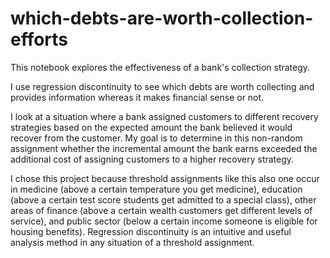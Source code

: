 # which-debts-are-worth-collection-efforts
This notebook explores the effectiveness of a bank's collection strategy.

I use regression discontinuity to see which debts are worth collecting and provides information whereas it makes financial sense or not.

I look at a situation where a bank assigned customers to different recovery strategies based on the expected amount the bank believed it would recover from the customer. My goal is to determine in this non-random assignment whether the incremental amount the bank earns exceeded the additional cost of assigning customers to a higher recovery strategy.

I chose this project because threshold assignments like this also one occur in medicine (above a certain temperature you get medicine), education (above a certain test score students get admitted to a special class), other areas of finance (above a certain wealth customers get different levels of service), and public sector (below a certain income someone is eligible for housing benefits). Regression discontinuity is an intuitive and useful analysis method in any situation of a threshold assignment.
